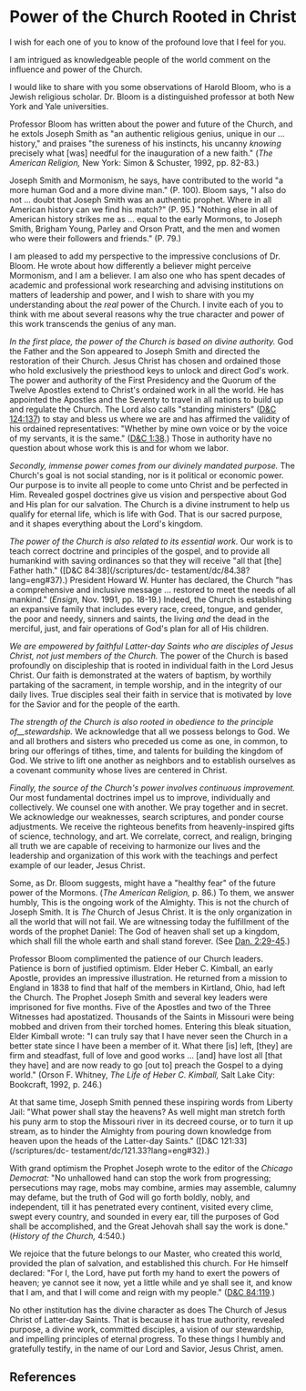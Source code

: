 # Power of the Church Rooted in Christ

I wish for each one of you to know of the profound love that I feel for you.

I am intrigued as knowledgeable people of the world comment on the influence
and power of the Church.

I would like to share with you some observations of Harold Bloom, who is a
Jewish religious scholar. Dr. Bloom is a distinguished professor at both New
York and Yale universities.

Professor Bloom has written about the power and future of the Church, and he
extols Joseph Smith as "an authentic religious genius, unique in our ...
history," and praises "the sureness of his instincts, his uncanny _knowing_
precisely what [was] needful for the inauguration of a new faith." (_The
American Religion,_ New York: Simon &amp; Schuster, 1992, pp. 82-83.)

Joseph Smith and Mormonism, he says, have contributed to the world "a more
human God and a more divine man." (P. 100). Bloom says, "I also do not ... doubt
that Joseph Smith was an authentic prophet. Where in all American history can
we find his match?" (P. 95.) "Nothing else in all of American history strikes
me as ... equal to the early Mormons, to Joseph Smith, Brigham Young, Parley and
Orson Pratt, and the men and women who were their followers and friends." (P.
79.)

I am pleased to add my perspective to the impressive conclusions of Dr. Bloom.
He wrote about how differently a believer might perceive Mormonism, and I am a
believer. I am also one who has spent decades of academic and professional
work researching and advising institutions on matters of leadership and power,
and I wish to share with you my understanding about the _real_ power of the
Church. I invite each of you to think with me about several reasons why the
true character and power of this work transcends the genius of any man.

_In the first place, the power of the Church is based on divine authority._
God the Father and the Son appeared to Joseph Smith and directed the
restoration of their Church. Jesus Christ has chosen and ordained those who
hold exclusively the priesthood keys to unlock and direct God's work. The
power and authority of the First Presidency and the Quorum of the Twelve
Apostles extend to Christ's ordained work in all the world. He has appointed
the Apostles and the Seventy to travel in all nations to build up and regulate
the Church. The Lord also calls "standing ministers" ([D&amp;C
124:137](/scriptures/dc-testament/dc/124.137?lang=eng#136)) to stay and bless
us where we are and has affirmed the validity of his ordained representatives:
"Whether by mine own voice or by the voice of my servants, it is the same."
([D&amp;C 1:38](/scriptures/dc-testament/dc/1.38?lang=eng#37).) Those in
authority have no question about whose work this is and for whom we labor.

_Secondly, immense power comes from our divinely mandated purpose._ The
Church's goal is not social standing, nor is it political or economic power.
Our purpose is to invite all people to come unto Christ and be perfected in
Him. Revealed gospel doctrines give us vision and perspective about God and
His plan for our salvation. The Church is a divine instrument to help us
qualify for eternal life, which is life with God. That is our sacred purpose,
and it shapes everything about the Lord's kingdom.

_The power of the Church is also related to its essential work._ Our work is
to teach correct doctrine and principles of the gospel, and to provide all
humankind with saving ordinances so that they will receive "all that [the]
Father hath." ([D&amp;C 84:38](/scriptures/dc-
testament/dc/84.38?lang=eng#37).) President Howard W. Hunter has declared, the
Church "has a comprehensive and inclusive message ... restored to meet the needs
of all mankind." (_Ensign,_ Nov. 1991, pp. 18-19.) Indeed, the Church is
establishing an expansive family that includes every race, creed, tongue, and
gender, the poor and needy, sinners and saints, the living _and_ the dead in
the merciful, just, and fair operations of God's plan for all of His children.

_We are empowered by faithful Latter-day Saints who are disciples of Jesus
Christ, not just members of the Church._ The power of the Church is based
profoundly on discipleship that is rooted in individual faith in the Lord
Jesus Christ. Our faith is demonstrated at the waters of baptism, by worthily
partaking of the sacrament, in temple worship, and in the integrity of our
daily lives. True disciples seal their faith in service that is motivated by
love for the Savior and for the people of the earth.

_The strength of the Church is also rooted in obedience to the principle
of__stewardship._ We acknowledge that all we possess belongs to God. We and
all brothers and sisters who preceded us come as one, in common, to bring our
offerings of tithes, time, and talents for building the kingdom of God. We
strive to lift one another as neighbors and to establish ourselves as a
covenant community whose lives are centered in Christ.

_Finally, the source of the Church's power involves continuous improvement._
Our most fundamental doctrines impel us to improve, individually and
collectively. We counsel one with another. We pray together and in secret. We
acknowledge our weaknesses, search scriptures, and ponder course adjustments.
We receive the righteous benefits from heavenly-inspired gifts of science,
technology, and art. We correlate, correct, and realign, bringing all truth we
are capable of receiving to harmonize our lives and the leadership and
organization of this work with the teachings and perfect example of our
leader, Jesus Christ.

Some, as Dr. Bloom suggests, might have a "healthy fear" of the future power
of the Mormons. (_The American Religion,_ p. 86.) To them, we answer humbly,
This is the ongoing work of the Almighty. This is not the church of Joseph
Smith. It is _The_ Church of Jesus Christ. It is the only organization in all
the world that will not fail. We are witnessing today the fulfillment of the
words of the prophet Daniel: The God of heaven shall set up a kingdom, which
shall fill the whole earth and shall stand forever. (See [Dan.
2:29-45](/scriptures/ot/dan/2.29-45?lang=eng#28).)

Professor Bloom complimented the patience of our Church leaders. Patience is
born of justified optimism. Elder Heber C. Kimball, an early Apostle, provides
an impressive illustration. He returned from a mission to England in 1838 to
find that half of the members in Kirtland, Ohio, had left the Church. The
Prophet Joseph Smith and several key leaders were imprisoned for five months.
Five of the Apostles and two of the Three Witnesses had apostatized. Thousands
of the Saints in Missouri were being mobbed and driven from their torched
homes. Entering this bleak situation, Elder Kimball wrote: "I can truly say
that I have never seen the Church in a better state since I have been a member
of it. What there [is] left, [they] are firm and steadfast, full of love and
good works ... [and] have lost all [that they have] and are now ready to go [out
to] preach the Gospel to a dying world." (Orson F. Whitney, _The Life of Heber
C. Kimball,_ Salt Lake City: Bookcraft, 1992, p. 246.)

At that same time, Joseph Smith penned these inspiring words from Liberty
Jail: "What power shall stay the heavens? As well might man stretch forth his
puny arm to stop the Missouri river in its decreed course, or to turn it up
stream, as to hinder the Almighty from pouring down knowledge from heaven upon
the heads of the Latter-day Saints." ([D&amp;C 121:33](/scriptures/dc-
testament/dc/121.33?lang=eng#32).)

With grand optimism the Prophet Joseph wrote to the editor of the _Chicago
Democrat:_ "No unhallowed hand can stop the work from progressing;
persecutions may rage, mobs may combine, armies may assemble, calumny may
defame, but the truth of God will go forth boldly, nobly, and independent,
till it has penetrated every continent, visited every clime, swept every
country, and sounded in every ear, till the purposes of God shall be
accomplished, and the Great Jehovah shall say the work is done." (_History of
the Church,_ 4:540.)

We rejoice that the future belongs to our Master, who created this world,
provided the plan of salvation, and established this church. For He himself
declared: "For I, the Lord, have put forth my hand to exert the powers of
heaven; ye cannot see it now, yet a little while and ye shall see it, and know
that I am, and that I will come and reign with my people." ([D&amp;C
84:119](/scriptures/dc-testament/dc/84.119?lang=eng#118).)

No other institution has the divine character as does The Church of Jesus
Christ of Latter-day Saints. That is because it has true authority, revealed
purpose, a divine work, committed disciples, a vision of our stewardship, and
impelling principles of eternal progress. To these things I humbly and
gratefully testify, in the name of our Lord and Savior, Jesus Christ, amen.

## References

